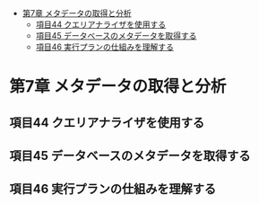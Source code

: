 <!-- TOC -->

- [第7章 メタデータの取得と分析](#第7章-メタデータの取得と分析)
    - [項目44 クエリアナライザを使用する](#項目44-クエリアナライザを使用する)
    - [項目45 データベースのメタデータを取得する](#項目45-データベースのメタデータを取得する)
    - [項目46 実行プランの仕組みを理解する](#項目46-実行プランの仕組みを理解する)

<!-- /TOC -->

# 第7章 メタデータの取得と分析

## 項目44 クエリアナライザを使用する

## 項目45 データベースのメタデータを取得する

## 項目46 実行プランの仕組みを理解する
